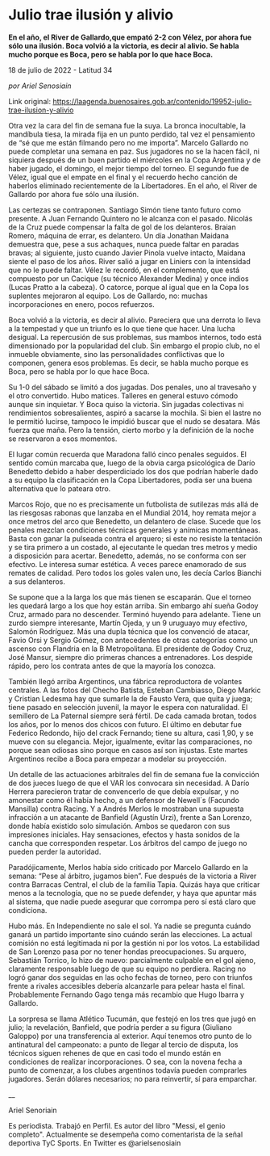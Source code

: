 # Julio trae ilusión y alivio

**En el año, el River de Gallardo,que empató 2-2 con Vélez, por ahora fue sólo una ilusión. Boca volvió a la victoria, es decir al alivio. Se habla mucho porque es Boca, pero se habla por lo que hace Boca.**

18 de julio de 2022 - Latitud 34

_por Ariel Senosiain_

Link original: https://laagenda.buenosaires.gob.ar/contenido/19952-julio-trae-ilusion-y-alivio



Otra vez la cara del fin de semana fue la suya. La bronca inocultable, la mandíbula tiesa, la mirada fija en un punto perdido, tal vez el pensamiento de “sé que me están filmando pero no me importa”. Marcelo Gallardo no puede completar una semana en paz. Sus jugadores no se la hacen fácil, ni siquiera después de un buen partido el miércoles en la Copa Argentina y de haber jugado, el domingo, el mejor tiempo del torneo. El segundo fue de Vélez, igual que el empate en el final y el recuerdo hecho canción de haberlos eliminado recientemente de la Libertadores. En el año, el River de Gallardo por ahora fue sólo una ilusión.




Las certezas se contraponen. Santiago Simón tiene tanto futuro como presente. A Juan Fernando Quintero no le alcanza con el pasado. Nicolás de la Cruz puede compensar la falta de gol de los delanteros. Braian Romero, máquina de errar, es delantero. Un día Jonathan Maidana demuestra que, pese a sus achaques, nunca puede faltar en paradas bravas; al siguiente, justo cuando Javier Pinola vuelve intacto, Maidana siente el paso de los años. River salió a jugar en Liniers con la intensidad que no le puede faltar. Vélez le recordó, en el complemento, que está compuesto por un Cacique (su técnico Alexander Medina) y once indios (Lucas Pratto a la cabeza). O catorce, porque al igual que en la Copa los suplentes mejoraron al equipo. Los de Gallardo, no: muchas incorporaciones en enero, pocos refuerzos.




Boca volvió a la victoria, es decir al alivio. Pareciera que una derrota lo lleva a la tempestad y que un triunfo es lo que tiene que hacer. Una lucha desigual. La repercusión de sus problemas, sus mambos internos, todo está dimensionado por la popularidad del club. Sin embargo el propio club, no el inmueble obviamente, sino las personalidades conflictivas que lo componen, genera esos problemas. Es decir, se habla mucho porque es Boca, pero se habla por lo que hace Boca.




Su 1-0 del sábado se limitó a dos jugadas. Dos penales, uno al travesaño y el otro convertido. Hubo matices. Talleres en general estuvo cómodo aunque sin inquietar. Y Boca quiso la victoria. Sin jugadas colectivas ni rendimientos sobresalientes, aspiró a sacarse la mochila. Si bien el lastre no le permitió lucirse, tampoco le impidió buscar que el nudo se desatara. Más fuerza que maña. Pero la tensión, cierto morbo y la definición de la noche se reservaron a esos momentos.




El lugar común recuerda que Maradona falló cinco penales seguidos. El sentido común marcaba que, luego de la obvia carga psicológica de Darío Benedetto debido a haber desperdiciado los dos que podrían haberle dado a su equipo la clasificación en la Copa Libertadores, podía ser una buena alternativa que lo pateara otro.




Marcos Rojo, que no es precisamente un futbolista de sutilezas más allá de las riesgosas rabonas que lanzaba en el Mundial 2014, hoy remata mejor a once metros del arco que Benedetto, un delantero de clase. Sucede que los penales mezclan condiciones técnicas generales y anímicas momentáneas. Basta con ganar la pulseada contra el arquero; si este no resiste la tentación y se tira primero a un costado, al ejecutante le quedan tres metros y medio a disposición para acertar. Benedetto, además, no se conforma con ser efectivo. Le interesa sumar estética. A veces parece enamorado de sus remates de calidad. Pero todos los goles valen uno, les decía Carlos Bianchi a sus delanteros.




Se supone que a la larga los que más tienen se escaparán. Que el torneo les quedará largo a los que hoy están arriba. Sin embargo ahí sueña Godoy Cruz, armado para no descender. Terminó huyendo para adelante. Tiene un zurdo siempre interesante, Martín Ojeda, y un 9 uruguayo muy efectivo, Salomón Rodríguez. Más una dupla técnica que los convenció de atacar, Favio Orsi y Sergio Gómez, con antecedentes de otras categorías como un ascenso con Flandria en la B Metropolitana. El presidente de Godoy Cruz, José Mansur, siempre dio primeras chances a entrenadores. Los despide rápido, pero los contrata antes de que la mayoría los conozca.




También llegó arriba Argentinos, una fábrica reproductora de volantes centrales. A las fotos del Checho Batista, Esteban Cambiasso, Diego Markic y Cristian Ledesma hay que sumarle la de Fausto Vera, que quita y juega; tiene pasado en selección juvenil, la mayor le espera con naturalidad. El semillero de La Paternal siempre será fértil. De cada camada brotan, todos los años, por lo menos dos chicos con futuro. El último en debutar fue Federico Redondo, hijo del crack Fernando; tiene su altura, casi 1,90, y se mueve con su elegancia. Mejor, igualmente, evitar las comparaciones, no porque sean odiosas sino porque en casos así son injustas. Este martes Argentinos recibe a Boca para empezar a modelar su proyección.




Un detalle de las actuaciones arbitrales del fin de semana fue la convicción de dos jueces luego de que el VAR los convocara sin necesidad. A Darío Herrera parecieron tratar de convencerlo de que debía expulsar, y no amonestar como él había hecho, a un defensor de Newell´s (Facundo Mansilla) contra Racing. Y a Andrés Merlos le mostraban una supuesta infracción a un atacante de Banfield (Agustín Urzi), frente a San Lorenzo, donde había existido solo simulación. Ambos se quedaron con sus impresiones iniciales. Hay sensaciones, efectos y hasta sonidos de la cancha que corresponden respetar. Los árbitros del campo de juego no pueden perder la autoridad.




Paradójicamente, Merlos había sido criticado por Marcelo Gallardo en la semana: “Pese al árbitro, jugamos bien”. Fue después de la victoria a River contra Barracas Central, el club de la familia Tapia. Quizás haya que criticar menos a la tecnología, que no se puede defender, y haya que apuntar más al sistema, que nadie puede asegurar que corrompa pero sí está claro que condiciona.




Hubo más. En Independiente no sale el sol. Ya nadie se pregunta cuándo ganará un partido importante sino cuándo serán las elecciones. La actual comisión no está legitimada ni por la gestión ni por los votos. La estabilidad de San Lorenzo pasa por no tener hondas preocupaciones. Su arquero, Sebastián Torrico, lo hizo de nuevo: parcialmente culpable en el gol ajeno, claramente responsable luego de que su equipo no perdiera. Racing no logró ganar dos seguidas en las ocho fechas de torneo, pero con triunfos frente a rivales accesibles debería alcanzarle para pelear hasta el final. Probablemente Fernando Gago tenga más recambio que Hugo Ibarra y Gallardo.




La sorpresa se llama Atlético Tucumán, que festejó en los tres que jugó en julio; la revelación, Banfield, que podría perder a su figura (Giuliano Galoppo) por una transferencia al exterior. Aquí tenemos otro punto de lo antinatural del campeonato: a punto de llegar al tercio de disputa, los técnicos siguen rehenes de que en casi todo el mundo están en condiciones de realizar incorporaciones. O sea, con la novena fecha a punto de comenzar, a los clubes argentinos todavía pueden comprarles jugadores. Serán dólares necesarios; no para reinvertir, sí para emparchar.




\_\_




Ariel Senoriain




Es periodista. Trabajó en Perfil. Es autor del libro "Messi, el genio completo". Actualmente se desempeña como comentarista de la señal deportiva TyC Sports. En Twitter es @arielsenosiain



